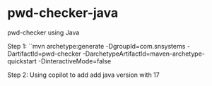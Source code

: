 # pwd-checker-java
pwd-checker using Java

Step 1: 
``mvn archetype:generate -DgroupId=com.snsystems -DartifactId=pwd-checker -DarchetypeArtifactId=maven-archetype-quickstart -DinteractiveMode=false

Step 2: Using copilot to add add java version with 17
